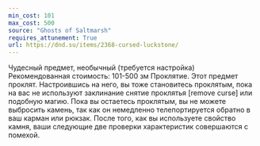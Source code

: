 ```yaml
---
min_cost: 101
max_cost: 500
source: "Ghosts of Saltmarsh"
requires_attunement: True
url: https://dnd.su/items/2368-cursed-luckstone/
---
```


Чудесный предмет, необычный (требуется настройка)
Рекомендованная стоимость: 101-500 зм
Проклятие. Этот предмет проклят. Настроившись на него, вы тоже становитесь проклятым, пока на вас не используют заклинание снятие проклятья [remove curse] или подобную магию. Пока вы остаетесь проклятым, вы не можете выбросить камень, так как он немедленно телепортируется обратно в ваш карман или рюкзак. После того, как вы используете свойство камня, ваши следующие две проверки характеристик совершаются с помехой.